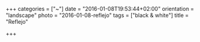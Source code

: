 +++
categories = ["~"]
date = "2016-01-08T19:53:44+02:00"
orientation = "landscape"
photo = "2016-01-08-reflejo"
tags = ["black & white"]
title = "Reflejo"

+++
